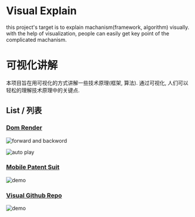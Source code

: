# Visual Explain

this project's target is to explain machanism(framework, algorithm) visually.
with the help of visualization, people can easily get key point of the complicated machanism.

# 可视化讲解

本项目旨在用可视化的方式讲解一些技术原理(框架, 算法).
通过可视化, 人们可以轻松的理解技术原理中的关键点.

## List / 列表

### [Dom Render](https://ssthouse.github.io/visual-explain/#/list/domRender)

![forward and backword](https://raw.githubusercontent.com/ssthouse/d3-blog/master/dom-render/img/forward_and_backword.gif)

![auto play](https://raw.githubusercontent.com/ssthouse/d3-blog/master/dom-render/img/autoplay.gif)

### [Mobile Patent Suit](https://ssthouse.github.io/visual-explain/#/list/patent-suit)

![demo](https://raw.githubusercontent.com/ssthouse/visual-explain/master/img/mobile-patent-suit.gif)

### [Visual Github Repo](https://ssthouse.github.io/github-visualization/#/main?user=ssthouse)

![demo](https://raw.githubusercontent.com/ssthouse/visual-explain/master/img/visual-github-repo.gif)
